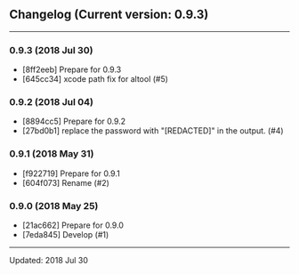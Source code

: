 ## Changelog (Current version: 0.9.3)

-----------------

### 0.9.3 (2018 Jul 30)

* [8ff2eeb] Prepare for 0.9.3
* [645cc34] xcode path fix for altool (#5)

### 0.9.2 (2018 Jul 04)

* [8894cc5] Prepare for 0.9.2
* [27bd0b1] replace the password with "[REDACTED]" in the output. (#4)

### 0.9.1 (2018 May 31)

* [f922719] Prepare for 0.9.1
* [604f073] Rename (#2)

### 0.9.0 (2018 May 25)

* [21ac662] Prepare for 0.9.0
* [7eda845] Develop (#1)

-----------------

Updated: 2018 Jul 30